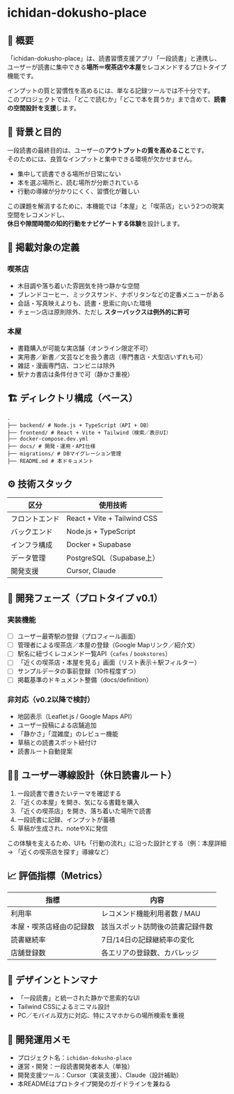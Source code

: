 # ichidan-dokusho-place
## 🧭 概要

「ichidan-dokusho-place」は、読書習慣支援アプリ「一段読書」と連携し、  
ユーザーが読書に集中できる**場所＝喫茶店や本屋**をレコメンドするプロトタイプ機能です。

インプットの質と習慣性を高めるには、単なる記録ツールでは不十分です。  
このプロジェクトでは、「どこで読むか」「どこで本を買うか」まで含めて、**読書の空間設計を支援**します。

## 🎯 背景と目的

一段読書の最終目的は、ユーザーの**アウトプットの質を高めること**です。  
そのためには、良質なインプットと集中できる環境が欠かせません。

- 集中して読書できる場所が日常にない  
- 本を選ぶ場所と、読む場所が分断されている  
- 行動の導線が分かりにくく、習慣化が難しい  

この課題を解消するために、本機能では「本屋」と「喫茶店」という2つの現実空間をレコメンドし、  
**休日や隙間時間の知的行動をナビゲートする体験**を設計します。

## 🧾 掲載対象の定義

### 喫茶店

- 木目調や落ち着いた雰囲気を持つ静かな空間
- ブレンドコーヒー、ミックスサンド、ナポリタンなどの定番メニューがある
- 会話・写真映えよりも、読書・思索に向いた環境
- チェーン店は原則除外、ただし **スターバックスは例外的に許可**

### 本屋

- 書籍購入が可能な実店舗（オンライン限定不可）
- 実用書／新書／文芸などを扱う書店（専門書店・大型店いずれも可）
- 雑誌・漫画専門店、コンビニは除外
- 駅ナカ書店は条件付きで可（静かさ重視）

## 🏗 ディレクトリ構成（ベース）
```
.
├── backend/ # Node.js + TypeScript（API + DB）
├── frontend/ # React + Vite + Tailwind（検索／表示UI）
├── docker-compose.dev.yml
├── docs/ # 開発・運用・API仕様
├── migrations/ # DBマイグレーション管理
├── README.md # 本ドキュメント
```

## ⚙ 技術スタック

| 区分          | 使用技術                  |
|---------------|----------------------------|
| フロントエンド | React + Vite + Tailwind CSS |
| バックエンド   | Node.js + TypeScript       |
| インフラ構成   | Docker + Supabase          |
| データ管理     | PostgreSQL（Supabase上）   |
| 開発支援       | Cursor, Claude             |

## 🔧 開発フェーズ（プロトタイプ v0.1）

### 実装機能

- [ ] ユーザー最寄駅の登録（プロフィール画面）
- [ ] 管理者による喫茶店／本屋の登録（Google Mapリンク／紹介文）
- [ ] 駅名に紐づくレコメンド一覧API（`cafes` / `bookstores`）
- [ ] 「近くの喫茶店・本屋を見る」画面（リスト表示＋駅フィルター）
- [ ] サンプルデータの事前登録（10件程度ずつ）
- [ ] 掲載基準のドキュメント整備（docs/definition）

### 非対応（v0.2以降で検討）

- 地図表示（Leaflet.js / Google Maps API）
- ユーザー投稿による店舗追加
- 「静かさ」「混雑度」のレビュー機能
- 草稿との読書スポット紐付け
- 読書ルート自動提案

## 🚶‍♂️ ユーザー導線設計（休日読書ルート）
1. 一段読書で書きたいテーマを確認する
2. 「近くの本屋」を開き、気になる書籍を購入
3. 「近くの喫茶店」を開き、落ち着いた場所で読書
4. 一段読書に記録、インプットが蓄積
5. 草稿が生成され、noteやXに発信

この体験を支えるため、UIも「行動の流れ」に沿った設計とする（例：本屋詳細 → 「近くの喫茶店を探す」導線など）

## 📈 評価指標（Metrics）

| 指標                     | 内容                                      |
|--------------------------|-------------------------------------------|
| 利用率                   | レコメンド機能利用者数 / MAU             |
| 本屋・喫茶店経由の記録数 | 該当スポット訪問後の読書記録件数         |
| 読書継続率               | 7日/14日の記録継続率の変化                |
| 店舗登録数               | 各エリアの登録数、カバレッジ              |

## 📝 デザインとトンマナ

- 「一段読書」と統一された静かで思索的なUI
- Tailwind CSSによるミニマル設計
- PC／モバイル双方に対応、特にスマホからの場所検索を重視

## 💬 開発運用メモ

- プロジェクト名：`ichidan-dokusho-place`
- 運営・開発：一段読書開発者本人（単独）
- 開発支援ツール：Cursor（実装支援）、Claude（設計補助）
- 本READMEはプロトタイプ開発のガイドラインを兼ねる
